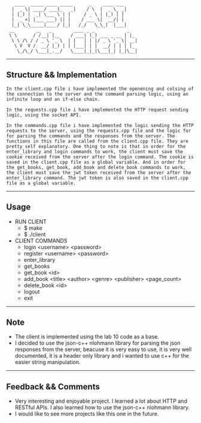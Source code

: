 ```
   ____  _____ ____ _____      _    ____ ___     
  |  _ \| ____/ ___|_   _|    / \  |  _ \_ _|    
  | |_) |  _| \___ \ | |     / _ \ | |_) | |     
  |  _ <| |___ ___) || |    / ___ \|  __/| |     
  |_| \_\_____|____/ |_|   /_/   \_\_|  |___|    
 __        __   _        ____ _ _            _   
 \ \      / /__| |__    / ___| (_) ___ _ __ | |_ 
  \ \ /\ / / _ \ '_ \  | |   | | |/ _ \ '_ \| __|
   \ V  V /  __/ |_) | | |___| | |  __/ | | | |_ 
    \_/\_/ \___|_.__/   \____|_|_|\___|_| |_|\__|
```
---
Structure && Implementation
---
```
In the client.cpp file i have implemented the openening and colsing of the connection to the server and the command parsing logic, using an infinite loop and an if-else chain.
```
```
In the requests.cpp file i have implemented the HTTP request sending logic, using the socket API.
```
```
In the commands.cpp file i have implemented the logic sending the HTTP requests to the server, using the requests.cpp file and the logic for for parsing the commands and the responses from the server. The functions in this file are called from the client.cpp file. They are pretty self explanatory. One thing to note is that in order for the enter_library and login commands to work, the client must save the cookie received from the server after the login command. The cookie is saved in the client.cpp file as a global variable. And in order for the get_books, get_book, add_book and delete_book commands to work, the client must save the jwt token received from the server after the enter_library command. The jwt token is also saved in the client.cpp file as a global variable.
```
---
Usage
---
- RUN CLIENT
    - \$ make 
    - \$ ./client
- CLIENT COMMANDS
    - login \<username> \<password>
    - register \<username> \<password>
    - enter_library
    - get_books
    - get_book \<id>
    - add_book \<title> \<author> \<genre> \<publisher> \<page_count>
    - delete_book \<id>
    - logout
    - exit
---
Note
---
- The client is implemented using the lab 10 code as a base.
- I decided to use the json-c++ nlohmann library for parsing the json responses from the server, beacuse it is very easy to use, it is very well documented, it is a header only library and i wanted to use c++ for the easier string manipulation.
---
Feedback && Comments
---
- Very interesting and enjoyable project. I learned a lot about HTTP and RESTful APIs. I also learned how to use the json-c++ nlohmann library.
- I would like to see more projects like this one in the future.







